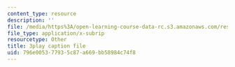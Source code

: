 ```yaml
---
content_type: resource
description: ''
file: /media/https%3A/open-learning-course-data-rc.s3.amazonaws.com/res-10-001-making-science-and-engineering-pictures-a-practical-guide-to-presenting-your-work-spring-2016/796e005377935c87a669bb58984c74f8_plCuZVzK6kk.vtt
file_type: application/x-subrip
resourcetype: Other
title: 3play caption file
uid: 796e0053-7793-5c87-a669-bb58984c74f8
---
```

